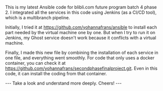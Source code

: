 This is my latest Ansible code for blibli.com future program batch 4 phase 2. I integrated all the services in this code using Jenkins (as a CI/CD tool), which is a multibranch pipeline.

Initially, I tried it at https://github.com/yohannafrans/ansible to install each part needed by the virtual machine one by one. But when I try to run it on Jenkins, my Ghost service doesn't work because it conflicts with a virtual machine.

Finally, I made this new file by combining the installation of each service in one file, and everything went smoothly. For code that only uses a docker container, you can check it at https://github.com/yohannafrans/secondphasefinalproject.git. Even in this code, it can install the coding from that container.

--- Take a look and understand more deeply. Cheers! ---
